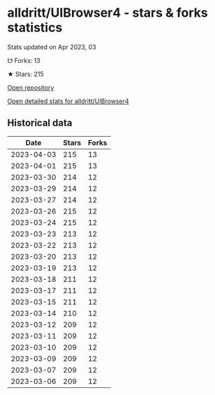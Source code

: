 # alldritt/UIBrowser4 - stars & forks statistics

Stats updated on Apr 2023, 03

☋ Forks: 13

★ Stars: 215

[Open repository](https://github.com/alldritt/UIBrowser4)

[Open detailed stats for alldritt/UIBrowser4](https://reviewgithub.com/rep/alldritt/UIBrowser4)

## Historical data
| Date | Stars | Forks |
|------|-------|-------|
| 2023-04-03 | 215 | 13 | 
| 2023-04-01 | 215 | 13 | 
| 2023-03-30 | 214 | 12 | 
| 2023-03-29 | 214 | 12 | 
| 2023-03-27 | 214 | 12 | 
| 2023-03-26 | 215 | 12 | 
| 2023-03-24 | 215 | 12 | 
| 2023-03-23 | 213 | 12 | 
| 2023-03-22 | 213 | 12 | 
| 2023-03-20 | 213 | 12 | 
| 2023-03-19 | 213 | 12 | 
| 2023-03-18 | 211 | 12 | 
| 2023-03-17 | 211 | 12 | 
| 2023-03-15 | 211 | 12 | 
| 2023-03-14 | 210 | 12 | 
| 2023-03-12 | 209 | 12 | 
| 2023-03-11 | 209 | 12 | 
| 2023-03-10 | 209 | 12 | 
| 2023-03-09 | 209 | 12 | 
| 2023-03-07 | 209 | 12 | 
| 2023-03-06 | 209 | 12 | 

